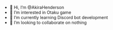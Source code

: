 - 👋 Hi, I’m @AkiraHenderson
- 👀 I’m interested in Otaku game
- 🌱 I’m currently learning Discord bot development
- 💞️ I’m looking to collaborate on nothing
<!---
AkiraHenderson/AkiraHenderson is a ✨ special ✨ repository because its `README.md` (this file) appears on your GitHub profile.
You can click the Preview link to take a look at your changes.
--->
